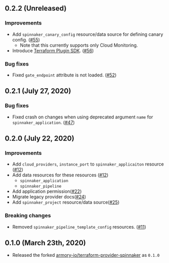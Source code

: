## 0.2.2 (Unreleased)
### Improvements
* Add `spinnaker_canary_config` resource/data source for defining canary config. ([#55](https://github.com/mercari/terraform-provider-spinnaker/pull/55))
    * Note that this currently supports only Cloud Monitoring.
* Introduce [Terraform Plugin SDK](https://www.terraform.io/docs/extend/plugin-sdk.html). ([#56](https://github.com/mercari/terraform-provider-spinnaker/pull/56))

### Bug fixes
* Fixed `gate_endpoint` attribute is not loaded. ([#52](https://github.com/mercari/terraform-provider-spinnaker/pull/52))

## 0.2.1 (July 27, 2020)
### Bug fixes

* Fixed crash on changes when using deprecated argument `name` for `spinnaker_application`. ([#47](https://github.com/mercari/terraform-provider-spinnaker/pull/47))

## 0.2.0 (July 22, 2020)
### Improvements

* Add `cloud_providers`, `instance_port` to `spinnaker_applicaiton` resource ([#12](https://github.com/mercari/terraform-provider-spinnaker/pull/12))
* Add data resources for these resources ([#12](https://github.com/mercari/terraform-provider-spinnaker/pull/12))
    * `spinnaker_application`
    * `spinnaker_pipeline`
* Add application permission([#22](https://github.com/mercari/terraform-provider-spinnaker/pull/22))
* Migrate legacy provider docs([#24](https://github.com/mercari/terraform-provider-spinnaker/pull/24))
* Add `spinnaker_project` resource/data source([#25](https://github.com/mercari/terraform-provider-spinnaker/pull/25))

### Breaking changes

* Removed `spinnaker_pipeline_template_config` resources. ([#11](https://github.com/mercari/terraform-provider-spinnaker/pull/21))

## 0.1.0 (March 23th, 2020)

* Released the forked [armory-io/terraform-provider-spinnaker](https://github.com/armory-io/terraform-provider-spinnaker) as `0.1.0`
